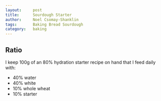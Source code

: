 ```yaml
---
layout:     post
title:      Sourdough Starter
author:     Noel Csomay-Shanklin
tags: 		Baking Bread Sourdough
category:   baking
---
```


## Ratio
I keep 100g of an 80% hydration starter recipe on hand that I feed daily with:
* 40% water
* 40% white
* 10% whole wheat
* 10% starter